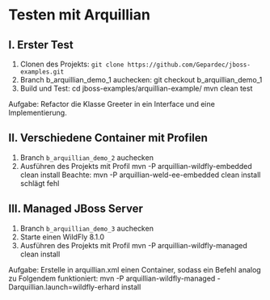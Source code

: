 Testen mit Arquillian
=====================

I. Erster Test
--------------
1. Clonen des Projekts: `git clone https://github.com/Gepardec/jboss-examples.git`
2. Branch b_arquillian_demo_1 auchecken: git checkout b_arquillian_demo_1
3. Build und Test:
    cd jboss-examples/arquillian-example/
    mvn clean test

Aufgabe:
    Refactor die Klasse Greeter in ein Interface und eine Implementierung.
    

II. Verschiedene Container mit Profilen
---------------------------------------
1. Branch `b_arquillian_demo_2` auchecken
2. Ausführen des Projekts mit Profil
    mvn -P arquillian-wildfly-embedded clean install
Beachte:
    mvn -P arquillian-weld-ee-embedded clean install
schlägt fehl


III. Managed JBoss Server
---------------------------------------
1. Branch `b_arquillian_demo_3` auchecken
2. Starte einen WildFly 8.1.0
3. Ausführen des Projekts mit Profil
    mvn -P arquillian-wildfly-managed clean install

Aufgabe:
	Erstelle in arquillian.xml einen Container, sodass ein Befehl analog zu Folgendem funktioniert:
    mvn -P arquillian-wildfly-managed -Darquillian.launch=wildfly-erhard install


